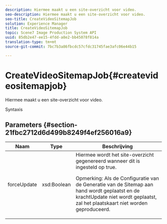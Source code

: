 ```yaml
---
description: Hiermee maakt u een site-overzicht voor video.
seo-description: Hiermee maakt u een site-overzicht voor video.
seo-title: CreateVideoSitemapJob
solution: Experience Manager
title: CreateVideoSitemapJob
topic: Scene7 Image Production System API
uuid: 85db2e47-ee15-4fdd-a8e2-bb45078f814a
translation-type: tm+mt
source-git-commit: 7bc7b3a86fbcdc57cfdc31745fae3afc06e44b15

---
```



# CreateVideoSitemapJob{#createvideositemapjob}

Hiermee maakt u een site-overzicht voor video.

Syntaxis

## Parameters {#section-21fbc2712d6d499b8249f4ef256016a9}

<table id="table_7B459A9D55CE49A38D8A77CBD229033A"> 
 <thead> 
  <tr> 
   <th colname="col1" class="entry"> Naam </th> 
   <th colname="col2" class="entry"> Type </th> 
   <th colname="col3" class="entry"> Beschrijving </th> 
  </tr> 
 </thead>
 <tbody> 
  <tr> 
   <td colname="col1"> <span class="codeph"> <span class="varname"> forceUpdate</span></span> </td> 
   <td colname="col2"> <span class="codeph"> xsd:Boolean</span> </td> 
   <td colname="col3">Hiermee wordt het site-overzicht gegenereerd wanneer dit is ingesteld op <span class="codeph"> true</span>. <p><p>Opmerking: Als de Configuratie van de Generatie van de Sitemap aan hand wordt geplaatst en de <span class="codeph"> krachtUpdate</span> niet wordt geplaatst, zal het plaatskaart niet worden geproduceerd. </p></p></td> 
  </tr> 
 </tbody> 
</table>

